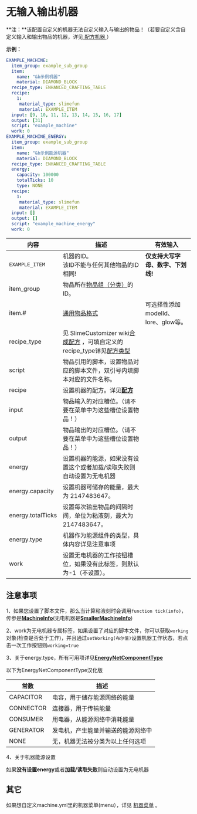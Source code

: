 # 无输入输出机器

**注：**该配置自定义的机器无法自定义输入与输出的物品！（若要自定义含自定义输入和输出物品的机器，详见[ 配方机器 ](file/recipe_machines.md)）

**示例：**

```yaml
EXAMPLE_MACHINE:
  item_group: example_sub_group
  item:
    name: "&b示例机器"
    material: DIAMOND_BLOCK
  recipe_type: ENHANCED_CRAFTING_TABLE
  recipe:
    1:
     material_type: slimefun
     material: EXAMPLE_ITEM
  input: [9, 10, 11, 12, 13, 14, 15, 16, 17]
  output: [31]
  script: "example_machine"
  work: 0
EXAMPLE_MACHINE_ENERGY:
  item_group: example_sub_group
  item:
    name: "&b示例能源机器"
    material: DIAMOND_BLOCK
  recipe_type: ENHANCED_CRAFTING_TABLE
  energy:
    capacity: 100000
    totalTicks: 10
    type: NONE
  recipe:
    1:
     material_type: slimefun
     material: EXAMPLE_ITEM
  input: []
  output: []
  script: "example_machine_energy"
  work: 0
```

| 内容 | 描述 | 有效输入 |
| --- | ----------- | ----------------- |
| `EXAMPLE_ITEM` | 机器的ID。<br>该ID不能与任何其他物品的ID相同! | **仅支持大写字母、数字、下划线!** |
| item_group | 物品所在[物品组（分类）](groups.md)的ID。 |
| item.# | [通用物品格式](../format/universal-item-format.md)| 可选择性添加modelId、lore、glow等。 |
| recipe_type | 见 SlimeCustomizer wiki[合成配方](https://slimefun-addons-wiki.guizhanss.cn/slime-customizer/Crafting-Recipe) ，可填自定义的recipe_type详见[配方类型](recipe_type.md) |
| script | 物品引用的脚本，设置物品对应的脚本文件，双引号内填脚本对应的文件名称。 |
| recipe | 设置机器的配方。详见[**配方**](../format/recipe.md) |
| input | 物品输入的对应槽位。（请不要在菜单中为这些槽位设置物品！） |
| output | 物品输出的对应槽位。（请不要在菜单中为这些槽位设置物品！） |
| energy | 设置机器的能源，如果没有设置这个或者加载/读取失败则自动设置为无电机器 |
| energy.capacity | 设置机器可储存的能量，最大为 2147483647。 |
| energy.totalTicks | 设置每次输出物品的间隔时间，单位为粘液刻，最大为 2147483647。 |
| energy.type | 机器作为能源组件的类型，具体内容详见注意事项 |
| work | 设置无电机器的工作按钮槽位，如果没有此标签，则默认为-1（不设置）。 |

## 注意事项

1、如果您设置了脚本文件，那么当计算粘液刻时会调用`function tick(info)`，传参是[**MachineInfo**](https://github.com/SlimefunReloadingProject/RykenSlimeCustomizer/blob/main/src/main/java/org/lins/mmmjjkx/rykenslimefuncustomizer/objects/machine/MachineInfo.java)(无电机器是[**SmallerMachineInfo**](https://github.com/SlimefunReloadingProject/RykenSlimeCustomizer/blob/main/src/main/java/org/lins/mmmjjkx/rykenslimefuncustomizer/objects/machine/SmallerMachineInfo.java))

2、work为无电机器专属标签，如果设置了对应的脚本文件，你可以获取`working`对象(检查是否处于工作)，并且通过`setWorking(布尔值)`设置机器工作状态，若点击一次工作按钮则`working=true`

3、关于energy.type，所有可用项详见[**EnergyNetComponentType**](https://slimefun.github.io/javadocs/Slimefun4/docs/io/github/thebusybiscuit/slimefun4/core/networks/energy/EnergyNetComponentType.html)

以下为EnergyNetComponentType汉化版

| 常数 | 描述 |
| --- | ----------- |
| CAPACITOR | 电容，用于储存能源网络的能量 |
| CONNECTOR | 连接器，用于传输能量 |
| CONSUMER | 用电器，从能源网络中消耗能量 |
| GENERATOR | 发电机，产生能量并输送的能源网络中 |
| NONE | 无，机器无法被分类为以上任何选项|

4、关于机器能源设置

如果**没有设置energy**或者**加载/读取失败**则自动设置为无电机器

## 其它

如果想自定义machine.yml里的机器菜单(menu），详见 [机器菜单](file/menu.md) 。

